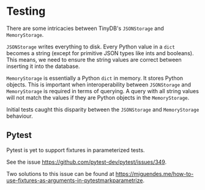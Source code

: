 # Testing

There are some intricacies between TinyDB's `JSONStorage` and `MemoryStorage`. 

`JSONStorage` writes everything to disk. Every Python value in a `dict` becomes a string (except for primitive JSON types like ints and booleans). This means, we need to ensure the string values are correct between inserting it into the database.

`MemoryStorage` is essentially a Python `dict` in memory. It stores Python objects. This is important when interoperability between `JSONStorage` and `MemoryStorage` is required in terms of querying. A query with all string values will not match the values if they are Python objects in the `MemoryStorage`.

Initial tests caught this disparity between the `JSONStorage` and `MemoryStorage` behaviour.

## Pytest

Pytest is yet to support fixtures in parameterized tests. 

See the issue https://github.com/pytest-dev/pytest/issues/349.

Two solutions to this issue can be found at https://miguendes.me/how-to-use-fixtures-as-arguments-in-pytestmarkparametrize.